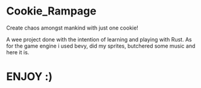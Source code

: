 # Cookie_Rampage
Create chaos amongst mankind with just one cookie!

A wee project done with the intention of learning and playing with Rust.
As for the game engine i used bevy, did my sprites, butchered some music
and here it is. 

# ENJOY :)
